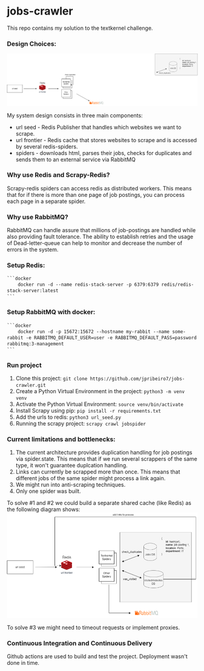# jobs-crawler
This repo contains my solution to the textkernel challenge.

### Design Choices:
![Alt text](./spiders.drawio.png "System Design")


My system design consists in three main components:
 - url seed - Redis Publisher that handles which websites we want to scrape.
 - url frontier - Redis cache that stores websites to scrape and is accessed by several redis-spiders.
 - spiders - downloads html, parses their jobs, checks for duplicates and sends them to an external service via RabbitMQ

### Why use Redis and Scrapy-Redis? 
Scrapy-redis spiders can access redis as distributed workers. This means that for if there is more than one page of job postings, you can process each page in a separate spider.

### Why use RabbitMQ? 
RabbitMQ can handle assure that millions of job-postings are handled while also providing fault tolerance. The ability to establish retries and the usage of Dead-letter-queue can help to monitor and decrease the number of errors in the system.

### Setup Redis:
    ```docker
        docker run -d --name redis-stack-server -p 6379:6379 redis/redis-stack-server:latest
    ```

### Setup RabbitMQ with docker: 
    ```docker
        docker run -d -p 15672:15672 --hostname my-rabbit --name some-rabbit -e RABBITMQ_DEFAULT_USER=user -e RABBITMQ_DEFAULT_PASS=password rabbitmq:3-management
    ```

### Run project
1. Clone this project: `git clone https://github.com/jpribeiro7/jobs-crawler.git`
2. Create a Python Virtual Environment in the project: `python3 -m venv venv`
3. Activate the Python Virtual Environment: `source venv/bin/activate`
4. Install Scrapy using pip: `pip install -r requirements.txt`
6. Add the urls to redis: `python3 url_seed.py`
7. Running the scrapy project: `scrapy crawl jobspider` 


### Current limitations and bottlenecks:
1. The current architecture provides duplication handling for job postings via spider.state. This means that if we run several scrappers of the same type, it won't guarantee duplcation handling.
2. Links can currently be scrapped more than once. This means that different jobs of the same spider might process a link again.
3. We might run into anti-scraping techniques.
4. Only one spider was built.

To solve #1 and #2 we could build a separate shared cache (like Redis) as the following diagram shows:
![Alt text](./spiders_improved.drawio.png "Improved System Design")

To solve #3 we might need to timeout requests or implement proxies.



### Continuous Integration and Continuous Delivery
Github actions are used to build and test the project. Deployment wasn't done in time.

